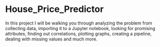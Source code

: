 # House_Price_Predictor
 In this project I will be walking you through analyzing the problem from collecting data, importing it to a Jupyter notebook, looking for promising attributes, finding out correlations, plotting graphs, creating a pipeline, dealing with missing values and much more.
